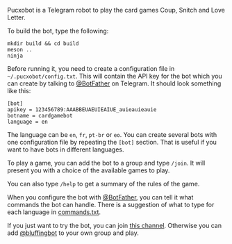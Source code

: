 Pucxobot is a Telegram robot to play the card games Coup, Snitch and
Love Letter.

To build the bot, type the following:

    mkdir build && cd build
    meson ..
    ninja

Before running it, you need to create a configuration file in
`~/.pucxobot/config.txt`. This will contain the API key for the bot
which you can create by talking to
[@BotFather](https://t.me/BotFather) on Telegram. It should look
something like this:

    [bot]
    apikey = 123456789:AAABBEUAEUIEAIUE_auieauieauie
    botname = cardgamebot
    language = en

The language can be `en`, `fr`, `pt-br` or `eo`. You can create
several bots with one configuration file by repeating the `[bot]`
section. That is useful if you want to have bots in different
languages.

To play a game, you can add the bot to a group and type `/join`. It
will present you with a choice of the available games to play.

You can also type `/help` to get a summary of the rules of the game.

When you configure the bot with [@BotFather](https://t.me/BotFather),
you can tell it what commands the bot can handle. There is a
suggestion of what to type for each language in
[commands.txt](commands.txt).

If you just want to try the bot, you can join
[this channel](https://t.me/bluffing). Otherwise you can add
[@bluffingbot](https://t.me/bluffingbot) to your own group and play.
